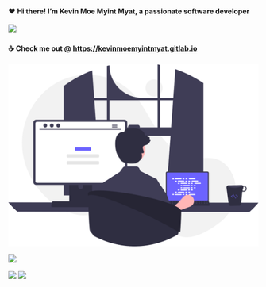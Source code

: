 ####  ❤️ Hi there! I’m Kevin Moe Myint Myat, a passionate software developer
<img src="https://github-readme-stats.vercel.app/api?username=m3yevn&show_icons=true&theme=buefy&include_all_commits=true" />


#### ☕ Check me out @ https://kevinmoemyintmyat.gitlab.io

<img width="600px" src="https://raw.githubusercontent.com/m3yevn/m3yevn/master/programming.svg" />

<br/>

![](https://github-profile-summary-cards.vercel.app/api/cards/profile-details?username=m3yevn&theme=buefy)
<br/>

![](https://github-profile-summary-cards.vercel.app/api/cards/repos-per-language?username=m3yevn&theme=buefy)
![](https://github-profile-summary-cards.vercel.app/api/cards/most-commit-language?username=m3yevn&theme=buefy)

